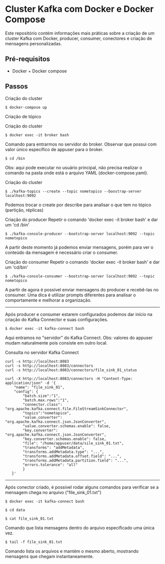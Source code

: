 # Cluster Kafka com Docker e Docker Compose
Este repositório contém informações mais práticas sobre a criação de um cluster Kafka com Docker, producer, consumer, conectores e criação de mensagens personalizadas. 

## Pré-requisitos
- Docker + Docker compose

## Passos

Criação do cluster 
```
$ docker-compose up
```

Criação de tópico

Criação do cluster 
```
$ docker exec -it broker bash
```
Comando para entrarmos no servidor do broker. Observar que possui com valor único específico de appuser para o broker. 

```
$ cd /bin
```

Obs: aqui pode executar no usuário principal, não precisa realizar o comando na pasta onde está o arquivo YAML (docker-compose.yaml).

Criação do cluster 
```
$ ./kafka-topics --create --topic nometopico --boostrap-server localhost:9092
```
Podemos trocar o create por describe para analisar o que tem no tópico (partição, réplicas)

Criação do producer
Repetir o comando 'docker exec -it broker bash' e dar um 'cd /bin'

```
$ ./kafka-console-producer --bootstrap-server localhost:9092 --topic nometopico
```
A partir deste momento já podemos enviar mensagens, porém para ver o conteúdo da mensagem é necessário criar o consumer.

Criação do consumer
Repetir o comando 'docker exec -it broker bash' e dar um 'cd/bin'
```
$ ./kafka-console-consumer --bootstrap-server localhost:9092 --topic nometopico
```

A partir de agora é possível enviar mensagens do producer e recebê-las no consumer. Uma dica é utilizar prompts diferentes para analisar o comportamente e melhorar a organização. 

----------------
Após producer e consumer estarem configurados podemos dar início na criação do Kafka Connector e suas configurações.

```
$ docker exec -it kafka-connect bash
```
Aqui entramos no "servidor" do Kafka Connect.
Obs: valores do appuser mudam naturalmente pois consiste em outro local. 

Consulta no servidor Kafka Connect

```
curl -s http://localhost:8083
curl -s http://localhost:8083/connectors
curl -s http://localhost:8083/connectors/file_sink_01_status
```

```
curl -X http://localhost:8083/connectors -H "Content-Type: application/json" -d '{
    "name": "file_sink_01",
    "config": {
        "batch.size":"1",
        "batch.max.rows":"1",
        "connector.class": "org.apache.kafka.connect.file.FileStreamSinkConnector",
        "topics":"nometopico",
        "value.converter": "org.apache.kafka.connect.json.JsonConverter",
        "value.converter.schemas.enable": false, 
        "key.converter": "org.apache.kafka.connect.json.JsonConverter",
        "key.converter.schemas.enable": false,
        "file": "/home/appuser/data/sile_sink_01.txt",
        "transforms": "addMetadata",
        "transforms.addMetadata.type": "...",
        "transforms.addMetadata.offset.field": "...",
        "transforms.addMetadata.partition.field": "...",
        "errors.tolerance": "all"
        }
   }'
```   
-----

Após conector criado, é possível rodar alguns comandos para verificar se a mensagem chega no arquivo ("file_sink_01.txt")

```
$ docker exec -it kafka-connect bash
```

```
$ cd data
```

```
$ cat file_sink_01.txt
```
Comando que lista mensagens dentro do arquivo especificado uma única vez.
```
$ tail -f file_sink_01.txt
```
Comando lista os arquivos e mantém o mesmo aberto, mostrando mensagens que chegam instantaneamente.
